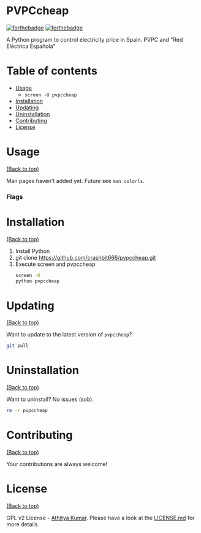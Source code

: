 # PVPCcheap

[![forthebadge](https://forthebadge.com/images/badges/made-with-python.svg)](http://forthebadge.com)
[![forthebadge](http://forthebadge.com/images/badges/built-with-love.svg)](http://forthebadge.com)

A Python program to control electricity price in Spain. PVPC and "Red Eléctrica Española"

# Table of contents

- [Usage](#usage)
  - `screen -U pvpccheap`
- [Installation](#installation)
- [Updating](#updating)
- [Uninstallation](#uninstallation)
- [Contributing](#contributing)
- [License](#license)

# Usage

[(Back to top)](#table-of-contents)

Man pages haven't added yet. Future see `man colorls`.

### Flags

# Installation

[(Back to top)](#table-of-contents)

1. Install Python
2. git clone https://github.com/crashbit666/pvpccheap.git
3. Execute screen and pvpccheap
    ```sh
    screen -U
    python pvpccheap
    ```

# Updating

[(Back to top)](#table-of-contents)

Want to update to the latest version of `pvpccheap`?

```sh
git pull
```

# Uninstallation

[(Back to top)](#table-of-contents)

Want to uninstall? No issues (sob).

```sh
rm -r pvpccheap
```

# Contributing

[(Back to top)](#table-of-contents)

Your contributions are always welcome! 


# License

[(Back to top)](#table-of-contents)


GPL v2 License - [Athitya Kumar](https://github.com/athityakumar/). Please have a look at the [LICENSE.md](LICENSE.md) for more details.
